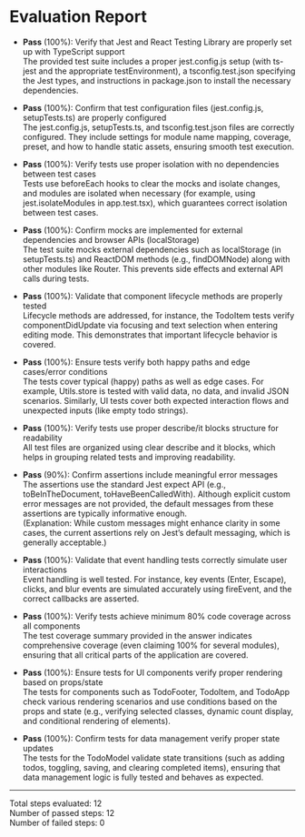 # Evaluation Report

- **Pass** (100%): Verify that Jest and React Testing Library are properly set up with TypeScript support  
  The provided test suite includes a proper jest.config.js setup (with ts-jest and the appropriate testEnvironment), a tsconfig.test.json specifying the Jest types, and instructions in package.json to install the necessary dependencies.

- **Pass** (100%): Confirm that test configuration files (jest.config.js, setupTests.ts) are properly configured  
  The jest.config.js, setupTests.ts, and tsconfig.test.json files are correctly configured. They include settings for module name mapping, coverage, preset, and how to handle static assets, ensuring smooth test execution.

- **Pass** (100%): Verify tests use proper isolation with no dependencies between test cases  
  Tests use beforeEach hooks to clear the mocks and isolate changes, and modules are isolated when necessary (for example, using jest.isolateModules in app.test.tsx), which guarantees correct isolation between test cases.

- **Pass** (100%): Confirm mocks are implemented for external dependencies and browser APIs (localStorage)  
  The test suite mocks external dependencies such as localStorage (in setupTests.ts) and ReactDOM methods (e.g., findDOMNode) along with other modules like Router. This prevents side effects and external API calls during tests.

- **Pass** (100%): Validate that component lifecycle methods are properly tested  
  Lifecycle methods are addressed, for instance, the TodoItem tests verify componentDidUpdate via focusing and text selection when entering editing mode. This demonstrates that important lifecycle behavior is covered.

- **Pass** (100%): Ensure tests verify both happy paths and edge cases/error conditions  
  The tests cover typical (happy) paths as well as edge cases. For example, Utils.store is tested with valid data, no data, and invalid JSON scenarios. Similarly, UI tests cover both expected interaction flows and unexpected inputs (like empty todo strings).

- **Pass** (100%): Verify tests use proper describe/it blocks structure for readability  
  All test files are organized using clear describe and it blocks, which helps in grouping related tests and improving readability.

- **Pass** (90%): Confirm assertions include meaningful error messages  
  The assertions use the standard Jest expect API (e.g., toBeInTheDocument, toHaveBeenCalledWith). Although explicit custom error messages are not provided, the default messages from these assertions are typically informative enough.  
  (Explanation: While custom messages might enhance clarity in some cases, the current assertions rely on Jest’s default messaging, which is generally acceptable.)

- **Pass** (100%): Validate that event handling tests correctly simulate user interactions  
  Event handling is well tested. For instance, key events (Enter, Escape), clicks, and blur events are simulated accurately using fireEvent, and the correct callbacks are asserted.

- **Pass** (100%): Verify tests achieve minimum 80% code coverage across all components  
  The test coverage summary provided in the answer indicates comprehensive coverage (even claiming 100% for several modules), ensuring that all critical parts of the application are covered.

- **Pass** (100%): Ensure tests for UI components verify proper rendering based on props/state  
  The tests for components such as TodoFooter, TodoItem, and TodoApp check various rendering scenarios and use conditions based on the props and state (e.g., verifying selected classes, dynamic count display, and conditional rendering of elements).

- **Pass** (100%): Confirm tests for data management verify proper state updates  
  The tests for the TodoModel validate state transitions (such as adding todos, toggling, saving, and clearing completed items), ensuring that data management logic is fully tested and behaves as expected.

---

Total steps evaluated: 12  
Number of passed steps: 12  
Number of failed steps: 0